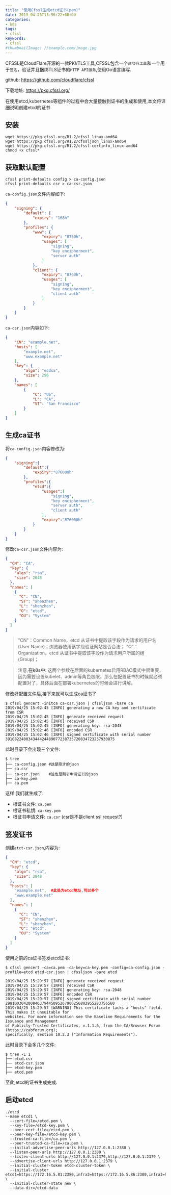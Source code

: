 ```yaml
---
title: "使用Cfssl生成etcd证书(pem)"
date: 2019-04-25T13:56:22+08:00
categories:
- k8s
tags:
- cfssl
keywords:
- cfssl
#thumbnailImage: //example.com/image.jpg
---
```


CFSSL是CloudFlare开源的一款PKI/TLS工具,CFSSL包含一个`命令行工具`和一个用于`签名`，验证并且捆绑TLS证书的`HTTP API服务`,使用Go语言编写.

github: https://github.com/cloudflare/cfssl

下载地址: https://pkg.cfssl.org/

<!--more-->

在使用etcd,kubernetes等组件的过程中会大量接触到证书的生成和使用,本文将详细说明创建etcd的证书

## 安装

```shell
wget https://pkg.cfssl.org/R1.2/cfssl_linux-amd64 
wget https://pkg.cfssl.org/R1.2/cfssljson_linux-amd64 
wget https://pkg.cfssl.org/R1.2/cfssl-certinfo_linux-amd64
chmod +x cfssl*
```

## 获取默认配置

```shell
cfssl print-defaults config > ca-config.json
cfssl print-defaults csr > ca-csr.json
```

`ca-config.json`文件内容如下:

```json
{
    "signing": {
        "default": {
            "expiry": "168h"
        },
        "profiles": {
            "www": {
                "expiry": "8760h",
                "usages": [
                    "signing",
                    "key encipherment",
                    "server auth"
                ]
            },
            "client": {
                "expiry": "8760h",
                "usages": [
                    "signing",
                    "key encipherment",
                    "client auth"
                ]
            }
        }
    }
}
```

`ca-csr.json`内容如下:

```json
{
    "CN": "example.net",
    "hosts": [
        "example.net",
        "www.example.net"
    ],
    "key": {
        "algo": "ecdsa",
        "size": 256
    },
    "names": [
        {
            "C": "US",
            "L": "CA",
            "ST": "San Francisco"
        }
    ]
}
```

## 生成ca证书

将`ca-config.json`内容修改为:

```json
{
    "signing":{
        "default":{
            "expiry":"876000h"
        },
        "profiles":{
            "etcd":{
                "usages":[
                    "signing",
                    "key encipherment",
                    "server auth",
                    "client auth"
                ],
                "expiry":"876000h"
            }
        }
    }
}
```

修改`ca-csr.json`文件内容为:

```json
{
  "CN": "CA",
  "key": {
    "algo": "rsa",
    "size": 2048
  },
  "names": [
    {
      "C": "CN",
      "ST": "shenzhen",
      "L": "shenzhen",
      "O": "etcd",
      "OU": "System"
    }
  ]
}
```

> "CN"：Common Name，etcd 从证书中提取该字段作为请求的用户名 (User Name)；浏览器使用该字段验证网站是否合法；
> "O"：Organization，etcd 从证书中提取该字段作为请求用户所属的组 (Group)；

> 注意,**在k8s中**: 这两个参数在后面的kubernetes启用RBAC模式中很重要，因为需要设置kubelet、admin等角色权限，那么在配置证书的时候就必须配置对了，具体后面在部署kubernetes的时候会进行讲解。

修改好配置文件后,接下来就可以生成ca证书了

```shell
$ cfssl gencert -initca ca-csr.json | cfssljson -bare ca
2019/04/25 15:02:45 [INFO] generating a new CA key and certificate from CSR
2019/04/25 15:02:45 [INFO] generate received request
2019/04/25 15:02:45 [INFO] received CSR
2019/04/25 15:02:45 [INFO] generating key: rsa-2048
2019/04/25 15:02:46 [INFO] encoded CSR
2019/04/25 15:02:46 [INFO] signed certificate with serial number 391082240034344424489077238735720834723237930875
```

此时目录下会出现三个文件:

```shell
$ tree
├── ca-config.json #这是刚才的json
├── ca.csr
├── ca-csr.json    #这也是刚才申请证书的json
├── ca-key.pem
├── ca.pem
```

这样 我们就生成了:

- 根证书文件: `ca.pem`
- 根证书私钥: `ca-key.pem`
- 根证书申请文件: `ca.csr`  (csr是不是client ssl request?)

## 签发证书

创建`etct-csr.json`,内容为:

```json
{
  "CN": "etcd",
  "key": {
    "algo": "rsa",
    "size": 2048
  },
  "hosts": [
    "example.net",	#此处为etcd地址,可以多个
    "www.example.net"
  ],
  "names": [
    {
      "C": "CN",
      "ST": "shenzhen",
      "L": "shenzhen",
      "O": "etcd",
      "OU": "System"
    }
  ]
}
```

使用之前的ca证书签发etcd证书:

```shell
$ cfssl gencert -ca=ca.pem -ca-key=ca-key.pem -config=ca-config.json -profile=etcd etcd-csr.json | cfssljson -bare etcd

2019/04/25 15:29:57 [INFO] generate received request
2019/04/25 15:29:57 [INFO] received CSR
2019/04/25 15:29:57 [INFO] generating key: rsa-2048
2019/04/25 15:29:57 [INFO] encoded CSR
2019/04/25 15:29:57 [INFO] signed certificate with serial number 298100304200846379445095267906256802955283756560
2019/04/25 15:29:57 [WARNING] This certificate lacks a "hosts" field. This makes it unsuitable for
websites. For more information see the Baseline Requirements for the Issuance and Management
of Publicly-Trusted Certificates, v.1.1.6, from the CA/Browser Forum (https://cabforum.org);
specifically, section 10.2.3 ("Information Requirements").
```

此时目录下会多几个文件:

```shell
$ tree -L 1
├── etcd.csr
├── etcd-csr.json
├── etcd-key.pem
├── etcd.pem
```

至此,etcd的证书生成完成.

## 启动etcd

```shell
./etcd
--name etcd1 \
  --cert-file=/etcd.pem \
  --key-file=/etcd-key.pem \
  --peer-cert-file=/etcd.pem \
  --peer-key-file=/etcd-key.pem \
  --trusted-ca-file=/ca.pem \
  --peer-trusted-ca-file=/ca.pem \
  --initial-advertise-peer-urls http://127.0.0.1:2380 \
  --listen-peer-urls http://127.0.0.1:2380 \
  --listen-client-urls http://127.0.0.1:2379,http://127.0.0.1:2379 \
  --advertise-client-urls http://127.0.0.1:2379 \
  --initial-cluster-token etcd-cluster-token \
  --initial-cluster etcd1=https://172.16.5.81:2380,infra2=https://172.16.5.86:2380,infra3=https://172.16.5.87:2380 \
  --initial-cluster-state new \
  --data-dir=/etcd-data
```

